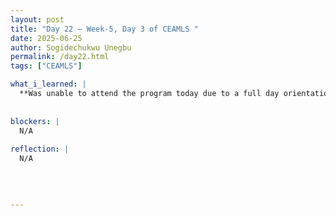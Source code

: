 ```yaml
---
layout: post
title: "Day 22 – Week-5, Day 3 of CEAMLS "
date: 2025-06-25
author: Sogidechukwu Unegbu
permalink: /day22.html
tags: ["CEAMLS"]

what_i_learned: |  
  **Was unable to attend the program today due to a full day orientation I had to attend**
  
  
blockers: |
  N/A
  
reflection: |
  N/A
  

  
   
---
```


